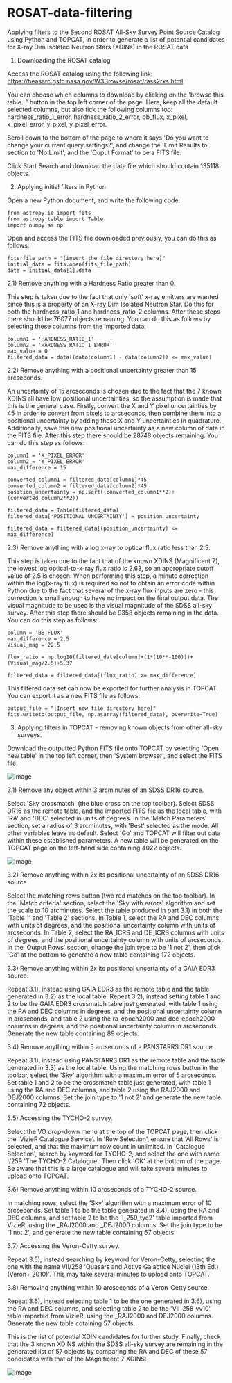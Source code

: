 # ROSAT-data-filtering
Applying filters to the Second ROSAT All-Sky Survey Point Source Catalog using Python and TOPCAT, in order to generate a list of potential candidates for X-ray Dim Isolated Neutron Stars (XDINs) in the ROSAT data

1) Downloading the ROSAT catalog

Access the ROSAT catalog using the following link: https://heasarc.gsfc.nasa.gov/W3Browse/rosat/rass2rxs.html.

You can choose which columns to download by clicking on the 'browse this table...' button in the top left corner of the page. Here, keep all the default selected columns, but also tick the following columns too: hardness_ratio_1_error, hardness_ratio_2_error, bb_flux, x_pixel, x_pixel_error, y_pixel, y_pixel_error.

Scroll down to the bottom of the page to where it says 'Do you want to change your current query settings?', and change the 'Limit Results to' section to 'No Limit', and the 'Ouput Format' to be a FITS file.

Click Start Search and download the data file which should contain 135118 objects.

2) Applying initial filters in Python

Open a new Python document, and write the following code:

    from astropy.io import fits
    from astropy.table import Table
    import numpy as np

Open and access the FITS file downloaded previously, you can do this as follows:

    fits_file_path = "[insert the file directory here]"
    initial_data = fits.open(fits_file_path)
    data = initial_data[1].data

2.1) Remove anything with a Hardness Ratio greater than 0. 

This step is taken due to the fact that only 'soft' x-ray emitters are wanted since this is a property of an X-ray Dim Isolated Neutron Star. Do this for both the hardness_ratio_1 and hardness_ratio_2 columns. After these steps there should be 76077 objects remaining. You can do this as follows by selecting these columns from the imported data:

    column1 = 'HARDNESS_RATIO_1'
    column2 = 'HARDNESS_RATIO_1_ERROR'
    max_value = 0
    filtered_data = data[(data[column1] - data[column2]) <= max_value]

2.2) Remove anything with a positional uncertainty greater than 15 arcseconds.

An uncertainty of 15 arcseconds is chosen due to the fact that the 7 known XDINS all have low positional uncertainties, so the assumption is made that this is the general case. Firstly, convert the X and Y pixel uncertainties by 45 in order to convert from pixels to arcseconds, then combine them into a positional uncertainty by adding these X and Y uncertainties in quadrature. Additionally, save this new positional uncertainty as a new column of data in the FITS file. After this step there should be 28748 objects remaining. You can do this step as follows:

    column1 = 'X_PIXEL_ERROR'
    column2 = 'Y_PIXEL_ERROR'
    max_difference = 15

    converted_column1 = filtered_data[column1]*45
    converted_column2 = filtered_data[column2]*45
    position_uncertainty = np.sqrt((converted_column1**2)+(converted_column2**2))

    filtered_data = Table(filtered_data)
    filtered_data['POSITIONAL_UNCERTAINTY'] = position_uncertainty

    filtered_data = filtered_data[(position_uncertainty) <= max_difference]

2.3) Remove anything with a log x-ray to optical flux ratio less than 2.5. 

This step is taken due to the fact that of the known XDINS (Magnificent 7), the lowest log optical-to-x-ray flux ratio is 2.63, so an appropriate cutoff value of 2.5 is chosen. When performing this step, a minute correction within the log(x-ray flux) is required so not to obtain an error code within Python due to the fact that several of the x-ray flux inputs are zero - this correction is small enough to have no impact on the final output data. The visual magnitude to be used is the visual magnitude of the SDSS all-sky survey. After this step there should be 9358 objects remaining in the data. You can do this step as follows:

    column = 'BB_FLUX'
    max_difference = 2.5
    Visual_mag = 22.5
    
    flux_ratio = np.log10(filtered_data[column]+(1*(10**-100)))+(Visual_mag/2.5)+5.37

    filtered_data = filtered_data[(flux_ratio) >= max_difference]

This filtered data set can now be exported for further analysis in TOPCAT. You can export it as a new FITS file as follows:

    output_file = "[Insert new file directory here]"
    fits.writeto(output_file, np.asarray(filtered_data), overwrite=True)

3) Applying filters in TOPCAT - removing known objects from other all-sky surveys.

Download the outputted Python FITS file onto TOPCAT by selecting 'Open new table' in the top left corner, then 'System browser', and select the FITS file.

![image](https://github.com/SaCu2001/ROSAT-data-filtering/assets/148392974/97892d8c-ff75-41de-ac9c-ff99569c64fb)

3.1) Remove any object within 3 arcminutes of an SDSS DR16 source. 

Select 'Sky crossmatch' (the blue cross on the top toolbar). Select SDSS DR16 as the remote table, and the imported FITS file as the local table, with 'RA' and 'DEC' selected in units of degrees. In the 'Match Parameters' section, set a radius of 3 arcminutes, with 'Best' selected as the mode. All other variables leave as default. Select 'Go' and TOPCAT will filter out data within these established parameters. A new table will be generated on the TOPCAT page on the left-hand side containing 4022 objects.

![image](https://github.com/SaCu2001/ROSAT-data-filtering/assets/148392974/7dcdc5f5-9213-4aee-be2d-231ee8d8e7f3)

3.2) Remove anything within 2x its positional uncertainty of an SDSS DR16 source. 

Select the matching rows button (two red matches on the top toolbar). In the 'Match criteria' section, select the 'Sky with errors' algorithm and set the scale to 10 arcminutes. Select the table produced in part 3.1) in both the 'Table 1' and 'Table 2' sections. In Table 1, select the RA and DEC columns with units of degrees, and the positional uncertainty column with units of arcseconds. In Table 2, select the RA_ICRS and DE_ICRS columns with units of degrees, and the positional uncertainty column with units of arcseconds. In the 'Output Rows' section, change the join type to be '1 not 2', then click 'Go' at the bottom to generate a new table containing 172 objects.

3.3) Remove anything within 2x its positional uncertainty of a GAIA EDR3 source. 

Repeat 3.1), instead using GAIA EDR3 as the remote table and the table generated in 3.2) as the local table. Repeat 3.2), instead setting table 1 and 2 to be the GAIA EDR3 crossmatch table just generated, with table 1 using the RA and DEC columns in degrees, and the positional uncertainty column in arcseconds, and table 2 using the ra_epoch2000 and dec_epoch2000 columns in degrees, and the positional uncertainty column in arcseconds. Generate the new table containing 89 objects.

3.4) Remove anything within 5 arcseconds of a PANSTARRS DR1 source.

Repeat 3.1), instead using PANSTARRS DR1 as the remote table and the table generated in 3.3) as the local table. Using the matching rows button in the toolbar, select the 'Sky' algorithm with a maximum error of 5 arcseconds. Set table 1 and 2 to be the crossmatch table just generated, with table 1 using the RA and DEC columns, and table 2 using the RAJ2000 and DEJ2000 columns. Set the join type to '1 not 2' and generate the new table containing 72 objects.

3.5) Accessing the TYCHO-2 survey.

Select the VO drop-down menu at the top of the TOPCAT page, then click the 'VizieR Catalogue Service'. In 'Row Selection', ensure that 'All Rows' is selected, and that the maximum row count in unlimited. In 'Catalogue Selection', search by keyword for TYCHO-2, and select the one with name I/259 'The TYCHO-2 Catalogue'. Then click 'OK' at the bottom of the page. Be aware that this is a large catalogue and will take several minutes to upload onto TOPCAT.

3.6) Remove anything within 10 arcseconds of a TYCHO-2 source.

In matching rows, select the 'Sky' algorithm with a maximum error of 10 arcseconds. Set table 1 to be the table generated in 3.4), using the RA and DEC columns, and set table 2 to be the 'I_259_tyc2' table imported from VizieR, using the _RAJ2000 and _DEJ2000 columns. Set the join type to be '1 not 2', and generate the new table containing 67 objects.

3.7) Accessing the Veron-Cetty survey.

Repeat 3.5), instead searching by keyword for Veron-Cetty, selecting the one with the name VII/258 'Quasars and Active Galactice Nuclei (13th Ed.)(Veron+ 2010)'. This may take several minutes to upload onto TOPCAT.

3.8) Removing anything within 10 arcseconds of a Veron-Cetty source.

Repeat 3.6), instead selecting table 1 to be the one generated in 3.6), using the RA and DEC columns, and selecting table 2 to be the 'VII_258_vv10' table imported from VizieR, using the _RAJ2000 and DEJ2000 columns. Generate the new table cotaining 57 objects. 

This is the list of potential XDIN candidates for further study. Finally, check that the 3 known XDINS within the SDSS all-sky survey are remaining in the generated list of 57 objects by comparing the RA and DEC of these 57 condidates with that of the Magnificent 7 XDINS:

![image](https://github.com/SaCu2001/ROSAT-data-filters/assets/148392974/54ed6570-0f38-4c99-bdb8-fe2ba7b589cf)
